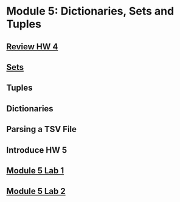 # Module 5: Dictionaries, Sets and Tuples

## [Review HW 4](https://canvas.uw.edu/courses/1105303/assignments/3464478)

## [Sets](https://github.com/summerela/intro_programming_python/blob/master/Module5/1_Sets.ipynb)

## Tuples

## Dictionaries

## Parsing a TSV File

## Introduce HW 5

## [Module 5 Lab 1](Lab1.md)

## [Module 5 Lab 2](Lab2.md)
